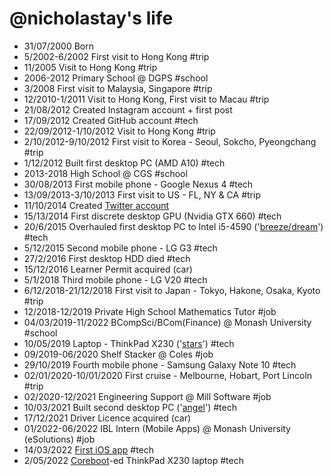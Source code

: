 @nicholastay's life
===============

- 31/07/2000 Born
- 5/2002-6/2002 First visit to Hong Kong #trip
- 11/2005 Visit to Hong Kong #trip
- 2006-2012 Primary School @ DGPS #school
- 3/2008 First visit to Malaysia, Singapore #trip
- 12/2010-1/2011 Visit to Hong Kong, First visit to Macau #trip
- 21/08/2012 Created Instagram account + first post
- 17/09/2012 Created GitHub account #tech
- 22/09/2012-1/10/2012 Visit to Hong Kong #trip
- 2/10/2012-9/10/2012 First visit to Korea - Seoul, Sokcho, Pyeongchang #trip
- 1/12/2012 Built first desktop PC (AMD A10) #tech
- 2013-2018 High School @ CGS #school
- 30/08/2013 First mobile phone - Google Nexus 4 #tech
- 13/09/2013-3/10/2013 First visit to US - FL, NY & CA #trip
- 11/10/2014 Created [Twitter account](https://twitter.com/@_nexerq)
- 15/13/2014 First discrete desktop GPU (Nvidia GTX 660) #tech
- 20/6/2015 Overhauled first desktop PC to Intel i5-4590 ('[breeze/dream](/pc/#dream-aka-breeze)') #tech
- 5/12/2015 Second mobile phone - LG G3 #tech
- 27/2/2016 First desktop HDD died #tech
- 15/12/2016 Learner Permit acquired (car)
- 5/1/2018 Third mobile phone - LG V20 #tech
- 6/12/2018-21/12/2018 First visit to Japan - Tokyo, Hakone, Osaka, Kyoto #trip
- 12/2018-12/2019 Private High School Mathematics Tutor #job
- 04/03/2019-11/2022 BCompSci/BCom(Finance) @ Monash University #school
- 10/05/2019 Laptop - ThinkPad X230 ('[stars](/pc/#stars)') #tech
- 09/2019-06/2020 Shelf Stacker @ Coles #job
- 29/10/2019 Fourth mobile phone - Samsung Galaxy Note 10 #tech
- 02/01/2020-10/01/2020 First cruise - Melbourne, Hobart, Port Lincoln #trip
- 02/2020-12/2021 Engineering Support @ Mill Software #job
- 10/03/2021 Built second desktop PC ('[angel](/pc/#angel)') #tech
- 17/12/2021 Driver Licence acquired (car)
- 01/2022-06/2022 IBL Intern (Mobile Apps) @ Monash University (eSolutions) #job
- 14/03/2022 [First iOS app](https://git.windblume.net/pub/nick/forayios) #tech
- 2/05/2022 [Coreboot](https://www.coreboot.org/)-ed ThinkPad X230 laptop #tech